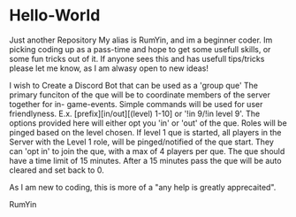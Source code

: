 # Hello-World
Just another Repository 
My alias is RumYin, and im a beginner coder. Im picking coding up as a pass-time and hope to get some usefull skills, or some fun tricks out of it. If anyone sees this and has usefull tips/tricks please let me know, as I am alwasy open to new ideas!


I wish to Create a Discord Bot that can be used as a 'group que' The primary funciton of the que will be to coordinate members of the server together for in- game-events. Simple commands will be used for user friendlyness. E.x. [prefix][in/out][(level) 1-10] or '!in 9/!in level 9'. The options provided here will either opt you 'in' or 'out' of the que. Roles will be pinged based on the level chosen. If level 1 que is started, all players in the Server with the Level 1 role, will be pinged/notified of the que start. They can 'opt in' to join the que, with a max of 4 players per que. The que should have a time limit of 15 minutes. After a 15 minutes pass the que will be auto cleared and set back to 0. 

As I am new to coding, this is more of a "any help is greatly apprecaited".

RumYin


